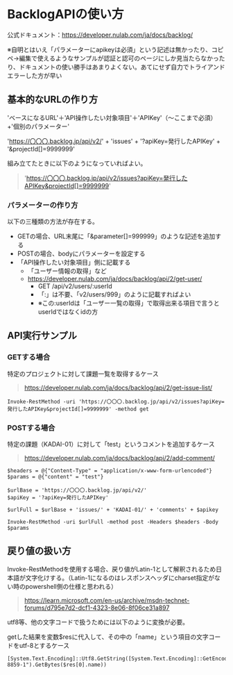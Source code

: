 # BacklogAPIの使い方

公式ドキュメント：https://developer.nulab.com/ja/docs/backlog/

※自明とはいえ「パラメーターにapikeyは必須」という記述は無かったり、コピペ→編集で使えるようなサンプルが認証と認可のページにしか見当たらなかったり、ドキュメントの使い勝手はあまりよくない。あてにせず自力でトライアンドエラーした方が早い


## 基本的なURLの作り方
'ベースになるURL'＋'API操作したい対象項目'＋'APIKey'（～ここまで必須）+'個別のパラメーター'

'https://〇〇〇.backlog.jp/api/v2/' + 'issues' + '?apiKey=発行したAPIKey' + '&projectId[]=9999999'


組み立てたときに以下のようになっていればよい。
>'https://〇〇〇.backlog.jp/api/v2/issues?apiKey=発行したAPIKey&projectId[]=9999999'

### パラメーターの作り方
以下の三種類の方法が存在する。

- GETの場合、URL末尾に「&parameter[]=999999」のような記述を追加する
- POSTの場合、bodyにパラメーターを設定する
- 「API操作したい対象項目」側に記載する
    - 「ユーザー情報の取得」など
    - https://developer.nulab.com/ja/docs/backlog/api/2/get-user/
        - GET /api/v2/users/:userId
        - 「:」は不要、「v2/users/999」のように記載すればよい
         - ※この:userIdは「ユーザー一覧の取得」で取得出来る項目で言うとuserIdではなくidの方


## API実行サンプル
### GETする場合
特定のプロジェクトに対して課題一覧を取得するケース
>https://developer.nulab.com/ja/docs/backlog/api/2/get-issue-list/

~~~
Invoke-RestMethod -uri 'https://〇〇〇.backlog.jp/api/v2/issues?apiKey=発行したAPIKey&projectId[]=9999999' -method get
~~~

### POSTする場合
特定の課題（KADAI-01）に対して「test」というコメントを追加するケース
>https://developer.nulab.com/ja/docs/backlog/api/2/add-comment/

~~~
$headers = @{"Content-Type" = "application/x-www-form-urlencoded"}
$params = @{"content" = "test"}

$urlBase = 'https://〇〇〇.backlog.jp/api/v2/'
$apiKey = '?apiKey=発行したAPIKey'

$urlFull = $urlBase + 'issues/' + 'KADAI-01/' + 'comments' + $apikey

Invoke-RestMethod -uri $urlFull -method post -Headers $headers -Body $params
~~~

## 戻り値の扱い方
Invoke-RestMethodを使用する場合、戻り値がLatin-1として解釈されるため日本語が文字化けする。（Latin-1になるのはレスポンスヘッダにcharset指定がない時のpowershell側の仕様と思われる）

>https://learn.microsoft.com/en-us/archive/msdn-technet-forums/d795e7d2-dcf1-4323-8e06-8f06ce31a897

utf8等、他の文字コードで扱うためには以下のように変換が必要。

getした結果を変数$resに代入して、その中の「name」という項目の文字コードをutf-8とするケース

~~~
[System.Text.Encoding]::Utf8.GetString([System.Text.Encoding]::GetEncoding("ISO-8859-1").GetBytes($res[0].name))
~~~

